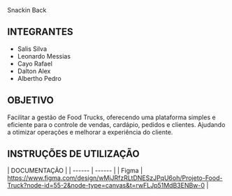 Snackin Back

## INTEGRANTES
- Salis Silva
- Leonardo Messias
- Cayo Rafael
- Dalton Alex
- Albertho Pedro

## OBJETIVO
Facilitar a gestão de Food Trucks, oferecendo uma plataforma simples e eficiente para o controle de vendas, cardápio, pedidos e clientes. Ajudando a otimizar operações e melhorar a experiência do cliente.

## INSTRUÇÕES DE UTILIZAÇÃO

| DOCUMENTAÇÃO |
| ------ | ------ |
| Figma | https://www.figma.com/design/wMjJRfzRLtDNESzJPqU6oh/Projeto-Food-Truck?node-id=55-2&node-type=canvas&t=rwFLJp51MdB3ENBw-0 |
